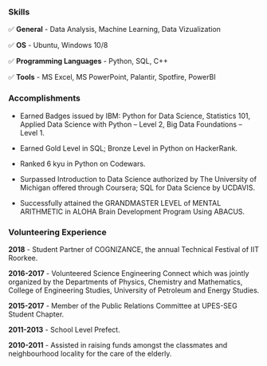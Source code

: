 ### Skills

:white_check_mark:  **General** - Data Analysis, Machine Learning, Data Vizualization

:white_check_mark:  **OS** - Ubuntu, Windows 10/8

:white_check_mark:  **Programming Languages** - Python, SQL, C++

:white_check_mark:  **Tools** - MS Excel, MS PowerPoint, Palantir, Spotfire, PowerBI


### Accomplishments 

- Earned Badges issued by IBM: Python for Data Science, Statistics 101, Applied Data Science with Python – Level 2, Big Data
Foundations – Level 1.

- Earned Gold Level in SQL; Bronze Level in Python on HackerRank.

- Ranked 6 kyu in Python on Codewars.

- Surpassed Introduction to Data Science authorized by The University of Michigan offered through Coursera; SQL for Data Science by UCDAVIS.

- Successfully attained the GRANDMASTER LEVEL of MENTAL ARITHMETIC in ALOHA Brain Development Program Using ABACUS.



### Volunteering Experience

**2018** - Student Partner of COGNIZANCE, the annual Technical Festival of IIT Roorkee.

**2016-2017** - Volunteered Science Engineering Connect which was jointly organized by the Departments of Physics, Chemistry
and Mathematics, College of Engineering Studies, University of Petroleum and Energy Studies.

**2015-2017** - Member of the Public Relations Committee at UPES-SEG Student Chapter.

**2011-2013** - School Level Prefect.

**2010-2011** - Assisted in raising funds amongst the classmates and neighbourhood locality for the care of the elderly.
